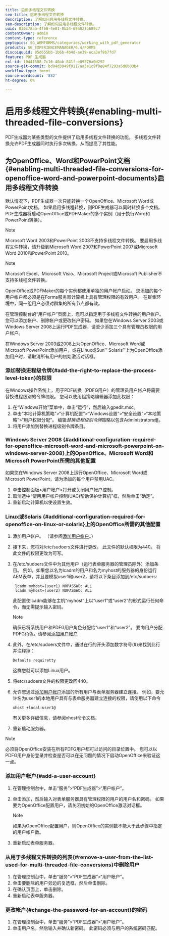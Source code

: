 ```yaml
---
title: 启用多线程文件转换
seo-title: 启用多线程文件转换
description: 了解如何启用多线程文件转换。
seo-description: 了解如何启用多线程文件转换。
uuid: 830c78aa-4f68-4e01-8b24-69a0275689c7
contentOwner: admin
content-type: reference
geptopics: SG_AEMFORMS/categories/working_with_pdf_generator
products: SG_EXPERIENCEMANAGER/6.4/FORMS
discoiquuid: 85d655bb-1b6b-4b4d-ae39-eca3ef9b7fd7
feature: PDF 生成器
exl-id: f0441588-7c16-40ab-841f-e89576a0d292
source-git-commit: bd94d3949f0117aa3e1c9f0e84f7293a5d6b03b4
workflow-type: tm+mt
source-wordcount: '882'
ht-degree: 0%

---
```


# 启用多线程文件转换{#enabling-multi-threaded-file-conversions}

PDF生成器为某些类型的文件提供了启用多线程文件转换的功能。 多线程文件转换允许PDF生成器同时执行多次转换，从而提高了其性能。

## 为OpenOffice、Word和PowerPoint文档{#enabling-multi-threaded-file-conversions-for-openoffice-word-and-powerpoint-documents}启用多线程文件转换

默认情况下，PDF生成器一次只能转换一个OpenOffice、Microsoft Word或PowerPoint文档。 如果启用多线程转换，则PDF生成器可以同时转换多个文档。 PDF生成器将启动OpenOffice或PDFMaker的多个实例（用于执行Word和PowerPoint转换）。

>[!NOTE]
>
>Microsoft Word 2003和PowerPoint 2003不支持多线程文件转换。 要启用多线程文件转换，请升级到Microsoft Word 2007和PowerPoint 2007或Microsoft Word 2010和PowerPoint 2010。

>[!NOTE]
>
>Microsoft Excel、Microsoft Visio、Microsoft Project或Microsoft Publisher不支持多线程文件转换。

OpenOffice或PDFMaker的每个实例都使用单独的用户帐户启动。 您添加的每个用户帐户都必须是在Forms服务器计算机上具有管理权限的有效用户。 在群集环境中，同一组用户必须对群集的所有节点都有效。

在管理控制台的“用户帐户”页面上，您可以指定用于多线程文件转换的用户帐户。 您可以添加帐户、删除帐户或更改帐户密码。 如果您在Windows Server 2003或Windows Server 2008上运行PDF生成器，请至少添加三个具有管理员权限的用户帐户。

在Windows Server 2003或2008上为OpenOffice、Microsoft Word或Microsoft PowerPoint添加用户，或在Linux或Sun™ Solaris™上为OpenOffice添加用户时，请取消所有用户的初始激活对话框。

### 添加替换进程级令牌{#add-the-right-to-replace-the-process-level-token}的权限

在Windows操作系统上，用于PDF转换（PDFG用户）的管理员用户帐户将需要替换进程级别的令牌权限。 您可以使用组策略编辑器添加此权限：

1. 在“Windows开始”菜单中，单击“运行”，然后输入gpedit.msc。
1. 单击“本地计算机策略”>“计算机配置”>“Windows设置”>“安全设置”>“本地策略”>“用户权限分配”。 编辑&#x200B;*替换进程级别令牌*&#x200B;策略以包含Administrators组。
1. 将用户添加到替换进程级别令牌条目。

### Windows Server 2008 {#additional-configuration-required-for-openoffice-microsoft-word-and-microsoft-powerpoint-on-windows-server-2008}上的OpenOffice、Microsoft Word和Microsoft PowerPoint所需的其他配置

如果您在Windows Server 2008上运行OpenOffice、Microsoft Word或Microsoft PowerPoint，请为添加的每个用户禁用UAC。

1. 单击控制面板>用户帐户>打开或关闭用户帐户控制。
1. 取消选中“使用用户帐户控制(UAC)帮助保护计算机”框，然后单击“确定”。
1. 重新启动计算机以使设置生效。

### Linux或Solaris {#additional-configuration-required-for-openoffice-on-linux-or-solaris}上的OpenOffice所需的其他配置

1. 添加用户帐户。 （请参阅[添加用户帐户](enabling-multi-threaded-file-conversions.md#add-a-user-account)。）
1. 接下来，您将对/etc/sudoers文件进行更改。 此文件的默认权限为440。 将此文件的权限更改为可写。
1. 在/etc/sudoers文件中为其他用户（运行表单服务器的管理员除外）添加条目。 例如，如果您以名为lcadm的用户和名为myhost的服务器的身份运行AEM表单，并且要模拟user1和user2，请将以下条目添加到/etc/sudoers:

   ```as3
    lcadm myhost=(user1) NOPASSWD: ALL 
    lcadm myhost=(user2) NOPASSWD: ALL
   ```

   此配置使lcadm能够在主机“myhost”上以“user1”或“user2”的形式运行任何命令，而无需提示输入密码。

   >[!NOTE]
   >
   >确保已将系统用户和PDFG用户角色分配给“user1”和“user2”。 要向用户分配PDFG角色，请参阅[添加用户帐户](enabling-multi-threaded-file-conversions.md#add-a-user-account)

1. 此外，在/etc/sudoers文件中，通过在行的开头添加数字符号(#)来找到此行并注释掉：

   ```as3
   Defaults requiretty
   ```

   这样您就可以添加Linux用户。

1. 将etc/sudoers文件的权限更改回440。
1. 允许您通过[添加用户帐户](enabling-multi-threaded-file-conversions.md#add-a-user-account)添加的所有用户与表单服务器建立连接。 例如，要允许名为user1的本地用户具有与表单服务器建立连接的权限，请使用以下命令

   `xhost +local:user1@`

   有关更多详细信息，请参阅xhost命令文档。

1. 重新启动服务器。

>[!NOTE]
>
>必须将OpenOffice安装在所有PDFG用户都可以访问的目录位置中。 您可以以PDFG用户身份登录并检查是否可以在无问题的情况下启动OpenOffice来验证这一点。

### 添加用户帐户{#add-a-user-account}

1. 在管理控制台中，单击“服务”>“PDF生成器”>“用户帐户”。
1. 单击添加，然后输入对表单服务器具有管理权限的用户的用户名和密码。 如果要为OpenOffice配置用户，请关闭初始的OpenOffice激活对话框。

   >[!NOTE]
   >
   >如果为OpenOffice配置用户，则OpenOffice的实例数不能大于此步骤中指定的用户帐户数。

1. 重新启动表单服务器。

### 从用于多线程文件转换的列表{#remove-a-user-from-the-list-used-for-multi-threaded-file-conversions}中删除用户

1. 在管理控制台中，单击“服务”>“PDF生成器”>“用户帐户”。
1. 单击要删除的用户旁边的复选框，然后单击删除。
1. 在确认页面上，单击删除。
1. 重新启动表单服务器。

### 更改帐户{#change-the-password-for-an-account}的密码

1. 在管理控制台中，单击“服务”>“PDF生成器”>“用户帐户”。
1. 单击用户名，然后输入并确认新密码。 此密码必须与用户的系统密码匹配。
